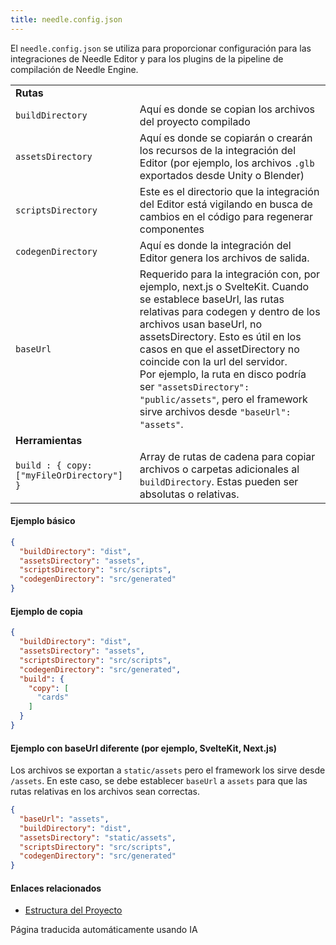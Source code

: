 ```yaml
---
title: needle.config.json
---
```


El `needle.config.json` se utiliza para proporcionar configuración para las integraciones de Needle Editor y para los plugins de la pipeline de compilación de Needle Engine.

| | |
| --- | --- |
| **Rutas** | |
| `buildDirectory` | Aquí es donde se copian los archivos del proyecto compilado |
| `assetsDirectory` | Aquí es donde se copiarán o crearán los recursos de la integración del Editor (por ejemplo, los archivos `.glb` exportados desde Unity o Blender) |
| `scriptsDirectory` | Este es el directorio que la integración del Editor está vigilando en busca de cambios en el código para regenerar componentes |
| `codegenDirectory` | Aquí es donde la integración del Editor genera los archivos de salida. |
| `baseUrl` | Requerido para la integración con, por ejemplo, next.js o SvelteKit. Cuando se establece baseUrl, las rutas relativas para codegen y dentro de los archivos usan baseUrl, no assetsDirectory. Esto es útil en los casos en que el assetDirectory no coincide con la url del servidor.<br/>Por ejemplo, la ruta en disco podría ser `"assetsDirectory": "public/assets"`, pero el framework sirve archivos desde `"baseUrl": "assets"`. |
| **Herramientas** | |
| `build : { copy: ["myFileOrDirectory"] }` | Array de rutas de cadena para copiar archivos o carpetas adicionales al `buildDirectory`. Estas pueden ser absolutas o relativas. |

#### Ejemplo básico
```json
{
  "buildDirectory": "dist",
  "assetsDirectory": "assets",
  "scriptsDirectory": "src/scripts",
  "codegenDirectory": "src/generated"
}
```

#### Ejemplo de copia
```json
{
  "buildDirectory": "dist",
  "assetsDirectory": "assets",
  "scriptsDirectory": "src/scripts",
  "codegenDirectory": "src/generated",
  "build": {
    "copy": [
      "cards"
    ]
  }
}
```

#### Ejemplo con baseUrl diferente (por ejemplo, SvelteKit, Next.js)
Los archivos se exportan a `static/assets` pero el framework los sirve desde `/assets`. En este caso, se debe establecer `baseUrl` a `assets` para que las rutas relativas en los archivos sean correctas.

```json
{
  "baseUrl": "assets",
  "buildDirectory": "dist",
  "assetsDirectory": "static/assets",
  "scriptsDirectory": "src/scripts",
  "codegenDirectory": "src/generated"
}
```

#### Enlaces relacionados
- [Estructura del Proyecto](../project-structure.md)


Página traducida automáticamente usando IA